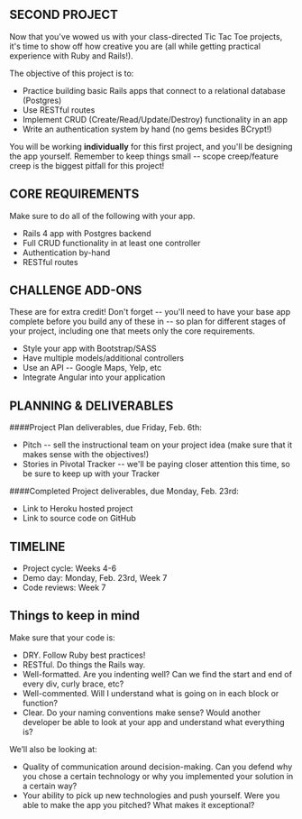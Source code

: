 ## SECOND PROJECT

Now that you've wowed us with your class-directed Tic Tac Toe projects, it's time to show off how creative you are (all while getting practical experience with Ruby and Rails!).

The objective of this project is to:

* Practice building basic Rails apps that connect to a relational database (Postgres)
* Use RESTful routes
* Implement CRUD (Create/Read/Update/Destroy) functionality in an app
* Write an authentication system by hand (no gems besides BCrypt!)


You will be working **individually** for this first project, and you'll be designing the app yourself. Remember to keep things small -- scope creep/feature creep is the biggest pitfall for this project!

## CORE REQUIREMENTS
Make sure to do all of the following with your app.

* Rails 4 app with Postgres backend
* Full CRUD functionality in at least one controller
* Authentication by-hand
* RESTful routes

## CHALLENGE ADD-ONS
These are for extra credit! Don't forget -- you'll need to have your base app complete before you build any of these in -- so plan for different stages of your project, including one that meets only the core requirements.

* Style your app with Bootstrap/SASS
* Have multiple models/additional controllers
* Use an API -- Google Maps, Yelp, etc
* Integrate Angular into your application


## PLANNING & DELIVERABLES

####Project Plan deliverables, due Friday, Feb. 6th:

* Pitch -- sell the instructional team on your project idea (make sure that it makes sense with the objectives!)
* Stories in Pivotal Tracker -- we'll be paying closer attention this time, so be sure to keep up with your Tracker


####Completed Project deliverables, due Monday, Feb. 23rd:

* Link to Heroku hosted project
* Link to source code on GitHub


## TIMELINE

* Project cycle: Weeks 4-6
* Demo day: Monday, Feb. 23rd, Week 7
* Code reviews: Week 7

## Things to keep in mind
Make sure that your code is:

* DRY. Follow Ruby best practices!
* RESTful. Do things the Rails way.
* Well-formatted. Are you indenting well? Can we find the start and end of every div, curly brace, etc?
* Well-commented. Will I understand what is going on in each block or function?
* Clear. Do your naming conventions make sense? Would another developer be able to look at your app and understand what everything is?


We’ll also be looking at:

* Quality of communication around decision-making. Can you defend why you chose
a certain technology or why you implemented your solution in a certain way?
* Your ability to pick up new technologies and push yourself. Were you able to make the app you pitched? What makes it exceptional?
